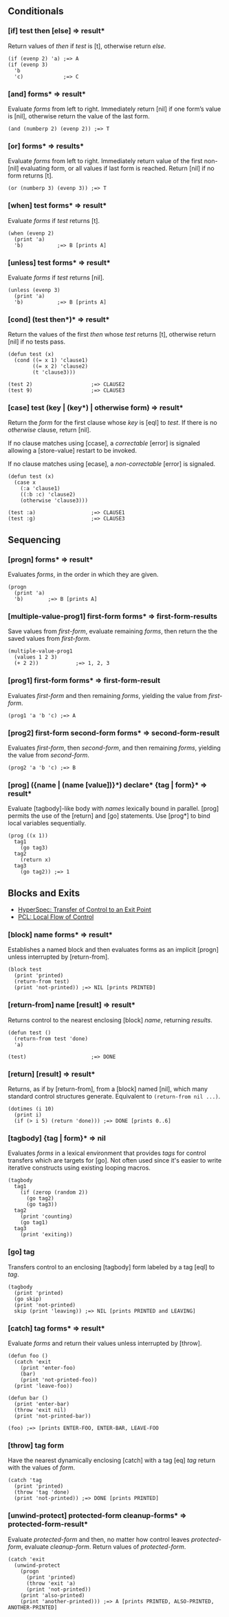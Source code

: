 ## Conditionals

### [if] test then \[else\] => result\*

Return values of *then* if *test* is [t], otherwise return *else*.

~~~
(if (evenp 2) 'a) ;=> A
(if (evenp 3)
  'b
  'c)             ;=> C
~~~

### [and] forms\* => result\*

Evaluate *forms* from left to right. Immediately return
[nil] if one form’s value is [nil], otherwise return the
value of the last form.

~~~
(and (numberp 2) (evenp 2)) ;=> T
~~~

### [or] forms\* => results\*

Evaluate *forms* from left to right. Immediately return
value of the first non-[nil] evaluating form, or all values
if last form is reached. Return [nil] if no form returns [t].

~~~
(or (numberp 3) (evenp 3)) ;=> T
~~~

### [when] test forms\* => result\*

Evaluate *forms* if *test* returns [t].

~~~
(when (evenp 2)
  (print 'a)
  'b)           ;=> B [prints A]
~~~

### [unless] test forms\* => result\*

Evaluate *forms* if *test* returns [nil].

~~~
(unless (evenp 3)
  (print 'a)
  'b)           ;=> B [prints A]
~~~

### [cond] \(test then\*\)\* => result\*

Return the values of the first *then* whose *test* returns
[t], otherwise return [nil] if no tests pass.

~~~
(defun test (x)
  (cond ((= x 1) 'clause1)
        ((= x 2) 'clause2)
        (t 'clause3)))

(test 2)                   ;=> CLAUSE2
(test 9)                   ;=> CLAUSE3
~~~

### [case] test \(key | \(key\*\) | otherwise form) => result\*

Return the *form* for the first clause whose *key* is [eql]
to *test*. If there is no *otherwise* clause, return [nil].

If no clause matches using [ccase], a *correctable* [error]
is signaled allowing a [store-value] restart to be invoked.

If no clause matches using [ecase], a *non-correctable*
[error] is signaled.

~~~
(defun test (x)
  (case x
    (:a 'clause1)
    ((:b :c) 'clause2)
    (otherwise 'clause3)))

(test :a)                  ;=> CLAUSE1
(test :g)                  ;=> CLAUSE3
~~~


## Sequencing

### [progn] forms\* => result\*

Evaluates *forms*, in the order in which they are given.

~~~
(progn
  (print 'a)
  'b)        ;=> B [prints A]
~~~

### [multiple-value-prog1] first-form forms\* => first-form-results

Save values from *first-form*, evaluate remaining *forms*,
then return the the saved values from *first-form*.

~~~
(multiple-value-prog1
  (values 1 2 3)
  (+ 2 2))            ;=> 1, 2, 3
~~~

### [prog1] first-form forms\* => first-form-result

Evaluates *first-form* and then remaining *forms*, yielding
the value from *first-form*.

~~~
(prog1 'a 'b 'c) ;=> A
~~~

### [prog2] first-form second-form forms\* => second-form-result

Evaluates *first-form*, then *second-form*, and then remaining *forms*, yielding
the value from *second-form*.

~~~
(prog2 'a 'b 'c) ;=> B
~~~

### [prog] \(\{name | \(name \[value\]\)\}\*\) declare\* \{tag | form\}\* => result\*

Evaluate [tagbody]-like body with *names* lexically bound in
parallel. [prog] permits the use of the [return] and [go]
statements. Use [prog\*] to bind local variables sequentially.

~~~
(prog ((x 1))
  tag1
    (go tag3)
  tag2
    (return x)
  tag3
    (go tag2)) ;=> 1
~~~

## Blocks and Exits

* [HyperSpec: Transfer of Control to an Exit Point](http://www.lispworks.com/documentation/HyperSpec/Body/05_b.htm)
* [PCL: Local Flow of Control](http://www.gigamonkeys.com/book/the-special-operators.html#local-flow-of-control)

### [block] name forms\* => result\*

Establishes a named block and then evaluates forms as an
implicit [progn] unless interrupted by [return-from].

~~~
(block test
  (print 'printed)
  (return-from test)
  (print 'not-printed)) ;=> NIL [prints PRINTED]
~~~

### [return-from] name \[result\] => result\*

Returns control to the nearest enclosing [block] *name*, returning *results*.

~~~
(defun test ()
  (return-from test 'done)
  'a)

(test)                     ;=> DONE
~~~

### [return] \[result\] => result\*

Returns, as if by [return-from], from a [block] named
[nil], which many standard control structures
generate. Equivalent to `(return-from nil ...)`.

~~~
(dotimes (i 10)
  (print i)
  (if (> i 5) (return 'done))) ;=> DONE [prints 0..6]
~~~

### [tagbody] \{tag | form\}* => nil

Evaluates *forms* in a lexical environment that provides
*tags* for control transfers which are targets for [go]. Not
often used since it's easier to write iterative constructs
using existing looping macros.

~~~
(tagbody
  tag1
    (if (zerop (random 2))
      (go tag2)
      (go tag3))
  tag2
    (print 'counting)
    (go tag1)
  tag3
    (print 'exiting))
~~~

### [go] tag

Transfers control to an enclosing [tagbody] form labeled by a tag [eql] to *tag*.

~~~
(tagbody
  (print 'printed)
  (go skip)
  (print 'not-printed)
  skip (print 'leaving)) ;=> NIL [prints PRINTED and LEAVING]
~~~

### [catch] tag forms\* => result\*

Evaluate *forms* and return their values unless interrupted by [throw].

~~~
(defun foo ()
  (catch 'exit
    (print 'enter-foo)
    (bar)
    (print 'not-printed-foo))
  (print 'leave-foo))

(defun bar ()
  (print 'enter-bar)
  (throw 'exit nil)
  (print 'not-printed-bar))

(foo) ;=> [prints ENTER-FOO, ENTER-BAR, LEAVE-FOO
~~~

### [throw] tag form

Have the nearest dynamically enclosing [catch] with a tag
[eq] *tag* return with the values of *form*.

~~~
(catch 'tag
  (print 'printed)
  (throw 'tag 'done)
  (print 'not-printed)) ;=> DONE [prints PRINTED]
~~~

### [unwind-protect] protected-form cleanup-forms\* => protected-form-result\*

Evaluate *protected-form* and then, no matter how control
leaves *protected-form*, evaluate *cleanup-form*. Return
values of *protected-form*.

~~~
(catch 'exit
  (unwind-protect
    (progn
      (print 'printed)
      (throw 'exit 'a)
      (print 'not-printed))
	(print 'also-printed)
	(print 'another-printed))) ;=> A [prints PRINTED, ALSO-PRINTED, ANOTHER-PRINTED]
~~~
